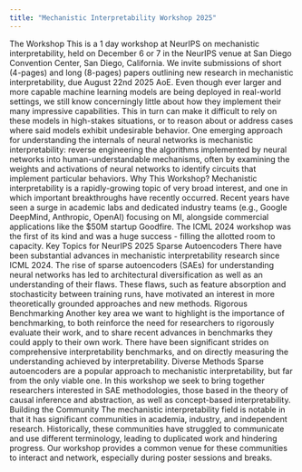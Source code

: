 ```yaml
---
title: "Mechanistic Interpretability Workshop 2025"
---
```


﻿The Workshop
This is a 1 day workshop at NeurIPS on mechanistic interpretability, held on December 6 or 7 in the NeurIPS venue at San Diego Convention Center, San Diego, California. We invite submissions of short (4-pages) and long (8-pages) papers outlining new research in mechanistic interpretability, due August 22nd 2025 AoE.
Even though ever larger and more capable machine learning models are being deployed in real-world settings, we still know concerningly little about how they implement their many impressive capabilities. This in turn can make it difficult to rely on these models in high-stakes situations, or to reason about or address cases where said models exhibit undesirable behavior.
One emerging approach for understanding the internals of neural networks is mechanistic interpretability: reverse engineering the algorithms implemented by neural networks into human-understandable mechanisms, often by examining the weights and activations of neural networks to identify circuits that implement particular behaviors.
Why This Workshop?
Mechanistic interpretability is a rapidly-growing topic of very broad interest, and one in which important breakthroughs have recently occurred. Recent years have seen a surge in academic labs and dedicated industry teams (e.g., Google DeepMind, Anthropic, OpenAI) focusing on MI, alongside commercial applications like the $50M startup Goodfire. The ICML 2024 workshop was the first of its kind and was a huge success - filling the allotted room to capacity.
Key Topics for NeurIPS 2025
Sparse Autoencoders
There have been substantial advances in mechanistic interpretability research since ICML 2024. The rise of sparse autoencoders (SAEs) for understanding neural networks has led to architectural diversification as well as an understanding of their flaws. These flaws, such as feature absorption and stochasticity between training runs, have motivated an interest in more theoretically grounded approaches and new methods.
Rigorous Benchmarking
Another key area we want to highlight is the importance of benchmarking, to both reinforce the need for researchers to rigorously evaluate their work, and to share recent advances in benchmarks they could apply to their own work. There have been significant strides on comprehensive interpretability benchmarks, and on directly measuring the understanding achieved by interpretability.
Diverse Methods
Sparse autoencoders are a popular approach to mechanistic interpretability, but far from the only viable one. In this workshop we seek to bring together researchers interested in SAE methodologies, those based in the theory of causal inference and abstraction, as well as concept-based interpretability.
Building the Community
The mechanistic interpretability field is notable in that it has significant communities in academia, industry, and independent research. Historically, these communities have struggled to communicate and use different terminology, leading to duplicated work and hindering progress. Our workshop provides a common venue for these communities to interact and network, especially during poster sessions and breaks.